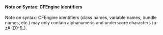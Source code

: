 #### Note on Syntax: CFEngine Identifiers

Note on syntax: CFEngine identifiers (class names, variable names, bundle
names, etc.) may only contain alphanumeric and underscore characters (a-zA-Z0-9_).
